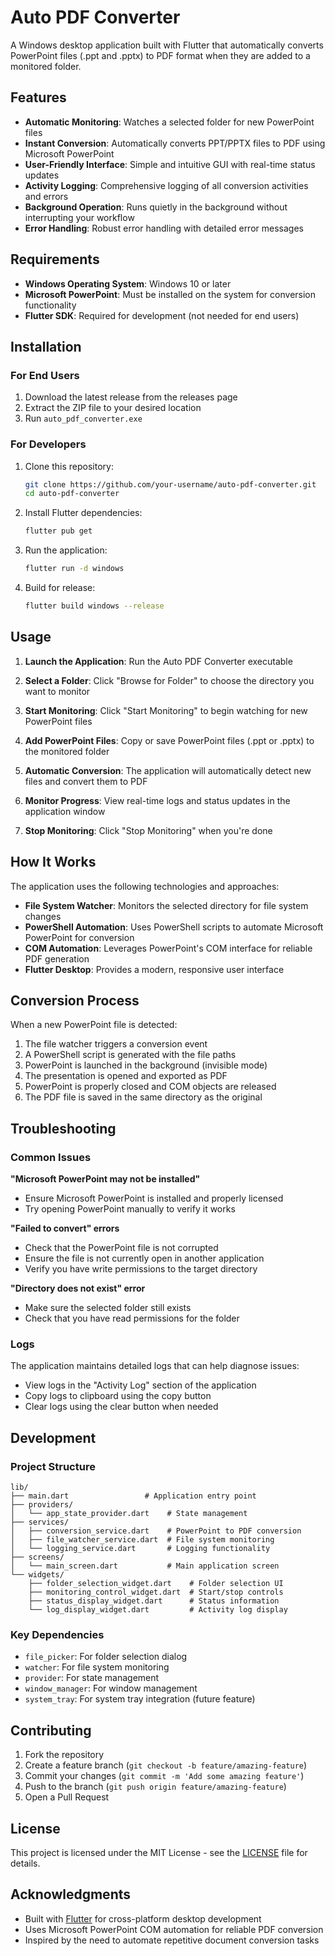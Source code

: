 # Auto PDF Converter

A Windows desktop application built with Flutter that automatically converts PowerPoint files (.ppt and .pptx) to PDF format when they are added to a monitored folder.

## Features

- **Automatic Monitoring**: Watches a selected folder for new PowerPoint files
- **Instant Conversion**: Automatically converts PPT/PPTX files to PDF using Microsoft PowerPoint
- **User-Friendly Interface**: Simple and intuitive GUI with real-time status updates
- **Activity Logging**: Comprehensive logging of all conversion activities and errors
- **Background Operation**: Runs quietly in the background without interrupting your workflow
- **Error Handling**: Robust error handling with detailed error messages

## Requirements

- **Windows Operating System**: Windows 10 or later
- **Microsoft PowerPoint**: Must be installed on the system for conversion functionality
- **Flutter SDK**: Required for development (not needed for end users)

## Installation

### For End Users

1. Download the latest release from the releases page
2. Extract the ZIP file to your desired location
3. Run `auto_pdf_converter.exe`

### For Developers

1. Clone this repository:
   ```bash
   git clone https://github.com/your-username/auto-pdf-converter.git
   cd auto-pdf-converter
   ```

2. Install Flutter dependencies:
   ```bash
   flutter pub get
   ```

3. Run the application:
   ```bash
   flutter run -d windows
   ```

4. Build for release:
   ```bash
   flutter build windows --release
   ```

## Usage

1. **Launch the Application**: Run the Auto PDF Converter executable

2. **Select a Folder**: Click "Browse for Folder" to choose the directory you want to monitor

3. **Start Monitoring**: Click "Start Monitoring" to begin watching for new PowerPoint files

4. **Add PowerPoint Files**: Copy or save PowerPoint files (.ppt or .pptx) to the monitored folder

5. **Automatic Conversion**: The application will automatically detect new files and convert them to PDF

6. **Monitor Progress**: View real-time logs and status updates in the application window

7. **Stop Monitoring**: Click "Stop Monitoring" when you're done

## How It Works

The application uses the following technologies and approaches:

- **File System Watcher**: Monitors the selected directory for file system changes
- **PowerShell Automation**: Uses PowerShell scripts to automate Microsoft PowerPoint for conversion
- **COM Automation**: Leverages PowerPoint's COM interface for reliable PDF generation
- **Flutter Desktop**: Provides a modern, responsive user interface

## Conversion Process

When a new PowerPoint file is detected:

1. The file watcher triggers a conversion event
2. A PowerShell script is generated with the file paths
3. PowerPoint is launched in the background (invisible mode)
4. The presentation is opened and exported as PDF
5. PowerPoint is properly closed and COM objects are released
6. The PDF file is saved in the same directory as the original

## Troubleshooting

### Common Issues

**"Microsoft PowerPoint may not be installed"**
- Ensure Microsoft PowerPoint is installed and properly licensed
- Try opening PowerPoint manually to verify it works

**"Failed to convert" errors**
- Check that the PowerPoint file is not corrupted
- Ensure the file is not currently open in another application
- Verify you have write permissions to the target directory

**"Directory does not exist" error**
- Make sure the selected folder still exists
- Check that you have read permissions for the folder

### Logs

The application maintains detailed logs that can help diagnose issues:
- View logs in the "Activity Log" section of the application
- Copy logs to clipboard using the copy button
- Clear logs using the clear button when needed

## Development

### Project Structure

```
lib/
├── main.dart                 # Application entry point
├── providers/
│   └── app_state_provider.dart    # State management
├── services/
│   ├── conversion_service.dart    # PowerPoint to PDF conversion
│   ├── file_watcher_service.dart  # File system monitoring
│   └── logging_service.dart       # Logging functionality
├── screens/
│   └── main_screen.dart           # Main application screen
└── widgets/
    ├── folder_selection_widget.dart    # Folder selection UI
    ├── monitoring_control_widget.dart  # Start/stop controls
    ├── status_display_widget.dart      # Status information
    └── log_display_widget.dart         # Activity log display
```

### Key Dependencies

- `file_picker`: For folder selection dialog
- `watcher`: For file system monitoring
- `provider`: For state management
- `window_manager`: For window management
- `system_tray`: For system tray integration (future feature)

## Contributing

1. Fork the repository
2. Create a feature branch (`git checkout -b feature/amazing-feature`)
3. Commit your changes (`git commit -m 'Add some amazing feature'`)
4. Push to the branch (`git push origin feature/amazing-feature`)
5. Open a Pull Request

## License

This project is licensed under the MIT License - see the [LICENSE](LICENSE) file for details.

## Acknowledgments

- Built with [Flutter](https://flutter.dev/) for cross-platform desktop development
- Uses Microsoft PowerPoint COM automation for reliable PDF conversion
- Inspired by the need to automate repetitive document conversion tasks
